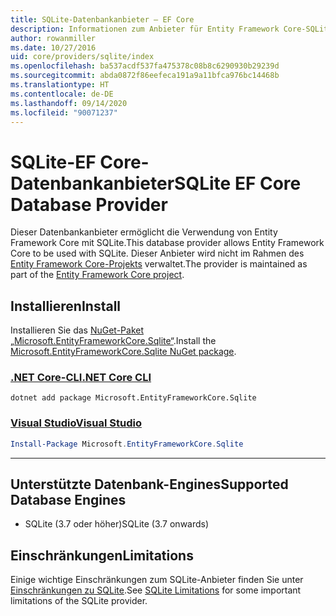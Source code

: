 ```yaml
---
title: SQLite-Datenbankanbieter – EF Core
description: Informationen zum Anbieter für Entity Framework Core-SQLite-Datenbanken
author: rowanmiller
ms.date: 10/27/2016
uid: core/providers/sqlite/index
ms.openlocfilehash: ba537acdf537fa475378c08b8c6290930b29239d
ms.sourcegitcommit: abda0872f86eefeca191a9a11bfca976bc14468b
ms.translationtype: HT
ms.contentlocale: de-DE
ms.lasthandoff: 09/14/2020
ms.locfileid: "90071237"
---
```

# <a name="sqlite-ef-core-database-provider"></a><span data-ttu-id="7c1a0-103">SQLite-EF Core-Datenbankanbieter</span><span class="sxs-lookup"><span data-stu-id="7c1a0-103">SQLite EF Core Database Provider</span></span>

<span data-ttu-id="7c1a0-104">Dieser Datenbankanbieter ermöglicht die Verwendung von Entity Framework Core mit SQLite.</span><span class="sxs-lookup"><span data-stu-id="7c1a0-104">This database provider allows Entity Framework Core to be used with SQLite.</span></span> <span data-ttu-id="7c1a0-105">Dieser Anbieter wird nicht im Rahmen des [Entity Framework Core-Projekts](https://github.com/aspnet/EntityFrameworkCore) verwaltet.</span><span class="sxs-lookup"><span data-stu-id="7c1a0-105">The provider is maintained as part of the [Entity Framework Core project](https://github.com/aspnet/EntityFrameworkCore).</span></span>

## <a name="install"></a><span data-ttu-id="7c1a0-106">Installieren</span><span class="sxs-lookup"><span data-stu-id="7c1a0-106">Install</span></span>

<span data-ttu-id="7c1a0-107">Installieren Sie das [NuGet-Paket „Microsoft.EntityFrameworkCore.Sqlite“](https://www.nuget.org/packages/Microsoft.EntityFrameworkCore.Sqlite/).</span><span class="sxs-lookup"><span data-stu-id="7c1a0-107">Install the [Microsoft.EntityFrameworkCore.Sqlite NuGet package](https://www.nuget.org/packages/Microsoft.EntityFrameworkCore.Sqlite/).</span></span>

### <a name="net-core-cli"></a>[<span data-ttu-id="7c1a0-108">.NET Core-CLI</span><span class="sxs-lookup"><span data-stu-id="7c1a0-108">.NET Core CLI</span></span>](#tab/dotnet-core-cli)

```dotnetcli
dotnet add package Microsoft.EntityFrameworkCore.Sqlite
```

### <a name="visual-studio"></a>[<span data-ttu-id="7c1a0-109">Visual Studio</span><span class="sxs-lookup"><span data-stu-id="7c1a0-109">Visual Studio</span></span>](#tab/vs)

``` powershell
Install-Package Microsoft.EntityFrameworkCore.Sqlite
```

***

## <a name="supported-database-engines"></a><span data-ttu-id="7c1a0-110">Unterstützte Datenbank-Engines</span><span class="sxs-lookup"><span data-stu-id="7c1a0-110">Supported Database Engines</span></span>

* <span data-ttu-id="7c1a0-111">SQLite (3.7 oder höher)</span><span class="sxs-lookup"><span data-stu-id="7c1a0-111">SQLite (3.7 onwards)</span></span>

## <a name="limitations"></a><span data-ttu-id="7c1a0-112">Einschränkungen</span><span class="sxs-lookup"><span data-stu-id="7c1a0-112">Limitations</span></span>

<span data-ttu-id="7c1a0-113">Einige wichtige Einschränkungen zum SQLite-Anbieter finden Sie unter [Einschränkungen zu SQLite](xref:core/providers/sqlite/limitations).</span><span class="sxs-lookup"><span data-stu-id="7c1a0-113">See [SQLite Limitations](xref:core/providers/sqlite/limitations) for some important limitations of the SQLite provider.</span></span>
